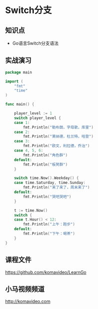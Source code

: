 Switch分支
==========

## 知识点

* Go语言Switch分支语法

## 实战演习

~~~go
package main

import (
    "fmt"
    "time"
)

func main() {

    player_level := 1
    switch player_level {
    case 1:
        fmt.Println("勒布朗，字母歌，库里")
    case 2:
        fmt.Println("莱纳德，杜兰特，哈登")
    case 3:
        fmt.Println("欧文，利拉德，乔治")
    case 4, 5, 6:
        fmt.Println("角色群")
    default:
        fmt.Println("板凳群")
    }

    switch time.Now().Weekday() {
    case time.Saturday, time.Sunday:
        fmt.Println("来了来了，周末来了")
    default:
        fmt.Println("哭吧哭吧")
    }

    t := time.Now()
    switch {
    case t.Hour() < 12:
        fmt.Println("上午：跑步")
    default:
        fmt.Println("下午：喝茶")
    }
}
~~~

## 课程文件

https://github.com/komavideo/LearnGo

## 小马视频频道

http://komavideo.com
